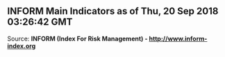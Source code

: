 ## INFORM Main Indicators as of Thu, 20 Sep 2018 03:26:42 GMT

Source: **INFORM (Index For Risk Management) - http://www.inform-index.org**